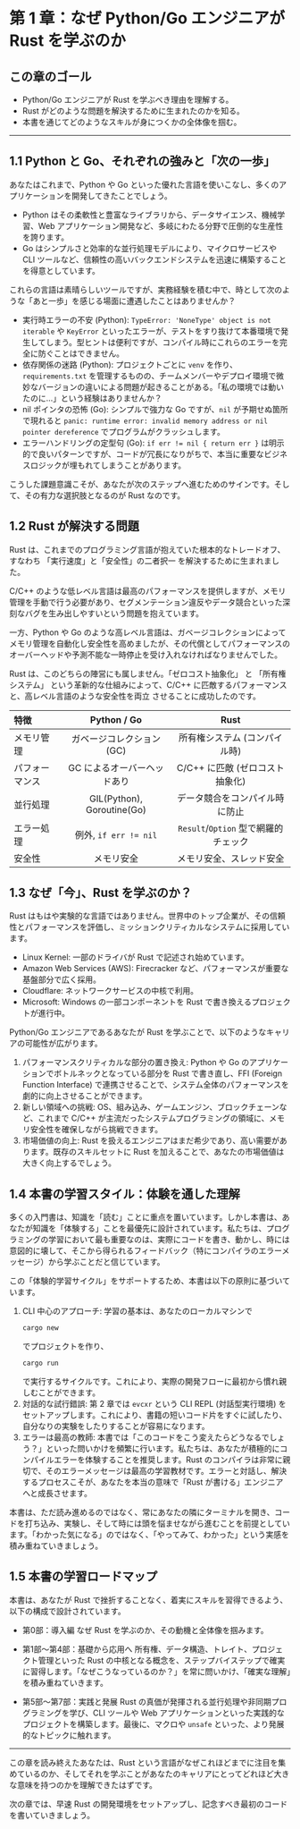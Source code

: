 # 第 1 章：なぜ Python/Go エンジニアが Rust を学ぶのか

## この章のゴール
- Python/Go エンジニアが Rust を学ぶべき理由を理解する。
- Rust がどのような問題を解決するために生まれたのかを知る。
- 本書を通じてどのようなスキルが身につくかの全体像を掴む。

---

## 1.1 Python と Go、それぞれの強みと「次の一歩」

あなたはこれまで、Python や Go といった優れた言語を使いこなし、多くのアプリケーションを開発してきたことでしょう。

- Python はその柔軟性と豊富なライブラリから、データサイエンス、機械学習、Web アプリケーション開発など、多岐にわたる分野で圧倒的な生産性を誇ります。
- Go はシンプルさと効率的な並行処理モデルにより、マイクロサービスや CLI ツールなど、信頼性の高いバックエンドシステムを迅速に構築することを得意としています。

これらの言語は素晴らしいツールですが、実務経験を積む中で、時として次のような「あと一歩」を感じる場面に遭遇したことはありませんか？

- 実行時エラーの不安 (Python): `TypeError: 'NoneType' object is not iterable` や `KeyError` といったエラーが、テストをすり抜けて本番環境で発生してしまう。型ヒントは便利ですが、コンパイル時にこれらのエラーを完全に防ぐことはできません。
- 依存関係の迷路 (Python): プロジェクトごとに `venv` を作り、`requirements.txt` を管理するものの、チームメンバーやデプロイ環境で微妙なバージョンの違いによる問題が起きることがある。「私の環境では動いたのに…」という経験はありませんか？
- nil ポインタの恐怖 (Go): シンプルで強力な Go ですが、`nil` が予期せぬ箇所で現れると `panic: runtime error: invalid memory address or nil pointer dereference` でプログラムがクラッシュします。
- エラーハンドリングの定型句 (Go): `if err != nil { return err }` は明示的で良いパターンですが、コードが冗長になりがちで、本当に重要なビジネスロジックが埋もれてしまうことがあります。

こうした課題意識こそが、あなたが次のステップへ進むためのサインです。そして、その有力な選択肢となるのが Rust なのです。

## 1.2 Rust が解決する問題

Rust は、これまでのプログラミング言語が抱えていた根本的なトレードオフ、すなわち 「実行速度」と「安全性」の二者択一 を解決するために生まれました。

C/C++ のような低レベル言語は最高のパフォーマンスを提供しますが、メモリ管理を手動で行う必要があり、セグメンテーション違反やデータ競合といった深刻なバグを生み出しやすいという問題を抱えています。

一方、Python や Go のような高レベル言語は、ガベージコレクションによってメモリ管理を自動化し安全性を高めましたが、その代償としてパフォーマンスのオーバーヘッドや予測不能な一時停止を受け入れなければなりませんでした。

Rust は、このどちらの陣営にも属しません。「ゼロコスト抽象化」 と 「所有権システム」 という革新的な仕組みによって、C/C++ に匹敵するパフォーマンスと、高レベル言語のような安全性を両立 させることに成功したのです。

| 特徴 | Python / Go | Rust |
|:---|:---:|:---:|
| メモリ管理 | ガベージコレクション (GC) | 所有権システム (コンパイル時) |
| パフォーマンス | GC によるオーバーヘッドあり | C/C++ に匹敵 (ゼロコスト抽象化) |
| 並行処理 | GIL(Python), Goroutine(Go) | データ競合をコンパイル時に防止 |
| エラー処理 | 例外, `if err != nil` | `Result`/`Option` 型で網羅的チェック |
| 安全性 | メモリ安全 | メモリ安全、スレッド安全 |

## 1.3 なぜ「今」、Rust を学ぶのか？

Rust はもはや実験的な言語ではありません。世界中のトップ企業が、その信頼性とパフォーマンスを評価し、ミッションクリティカルなシステムに採用しています。

- Linux Kernel: 一部のドライバが Rust で記述され始めています。
- Amazon Web Services (AWS): Firecracker など、パフォーマンスが重要な基盤部分で広く採用。
- Cloudflare: ネットワークサービスの中核で利用。
- Microsoft: Windows の一部コンポーネントを Rust で書き換えるプロジェクトが進行中。

Python/Go エンジニアであるあなたが Rust を学ぶことで、以下のようなキャリアの可能性が広がります。

1.  パフォーマンスクリティカルな部分の置き換え: Python や Go のアプリケーションでボトルネックとなっている部分を Rust で書き直し、FFI (Foreign Function Interface) で連携させることで、システム全体のパフォーマンスを劇的に向上させることができます。
2.  新しい領域への挑戦: OS、組み込み、ゲームエンジン、ブロックチェーンなど、これまで C/C++ が主流だったシステムプログラミングの領域に、メモリ安全性を確保しながら挑戦できます。
3.  市場価値の向上: Rust を扱えるエンジニアはまだ希少であり、高い需要があります。既存のスキルセットに Rust を加えることで、あなたの市場価値は大きく向上するでしょう。

## 1.4 本書の学習スタイル：体験を通した理解

多くの入門書は、知識を「読む」ことに重点を置いています。しかし本書は、あなたが知識を「体験する」ことを最優先に設計されています。私たちは、プログラミングの学習において最も重要なのは、実際にコードを書き、動かし、時には意図的に壊して、そこから得られるフィードバック（特にコンパイラのエラーメッセージ）から学ぶことだと信じています。

この「体験的学習サイクル」をサポートするため、本書は以下の原則に基づいています。

1.  CLI 中心のアプローチ: 学習の基本は、あなたのローカルマシンで
    ```sh
    cargo new
    ```
    でプロジェクトを作り、
    ```sh
    cargo run
    ```
    で実行するサイクルです。これにより、実際の開発フローに最初から慣れ親しむことができます。
2.  対話的な試行錯誤: 第 2 章では `evcxr` という CLI REPL (対話型実行環境) をセットアップします。これにより、書籍の短いコード片をすぐに試したり、自分なりの実験をしたりすることが容易になります。
3.  エラーは最高の教師: 本書では「このコードをこう変えたらどうなるでしょう？」といった問いかけを頻繁に行います。私たちは、あなたが積極的にコンパイルエラーを体験することを推奨します。Rust のコンパイラは非常に親切で、そのエラーメッセージは最高の学習教材です。エラーと対話し、解決するプロセスこそが、あなたを本当の意味で「Rust が書ける」エンジニアへと成長させます。

本書は、ただ読み進めるのではなく、常にあなたの隣にターミナルを開き、コードを打ち込み、実験し、そして時には頭を悩ませながら進むことを前提としています。「わかった気になる」のではなく、「やってみて、わかった」という実感を積み重ねていきましょう。

## 1.5 本書の学習ロードマップ

本書は、あなたが Rust で挫折することなく、着実にスキルを習得できるよう、以下の構成で設計されています。

- 第0部：導入編
  なぜ Rust を学ぶのか、その動機と全体像を掴みます。

- 第1部〜第4部：基礎から応用へ
  所有権、データ構造、トレイト、プロジェクト管理といった Rust の中核となる概念を、ステップバイステップで確実に習得します。「なぜこうなっているのか？」を常に問いかけ、「確実な理解」を積み重ねていきます。

- 第5部〜第7部：実践と発展
  Rust の真価が発揮される並行処理や非同期プログラミングを学び、CLI ツールや Web アプリケーションといった実践的なプロジェクトを構築します。最後に、マクロや `unsafe` といった、より発展的なトピックに触れます。

---

この章を読み終えたあなたは、Rust という言語がなぜこれほどまでに注目を集めているのか、そしてそれを学ぶことがあなたのキャリアにとってどれほど大きな意味を持つのかを理解できたはずです。

次の章では、早速 Rust の開発環境をセットアップし、記念すべき最初のコードを書いていきましょう。
